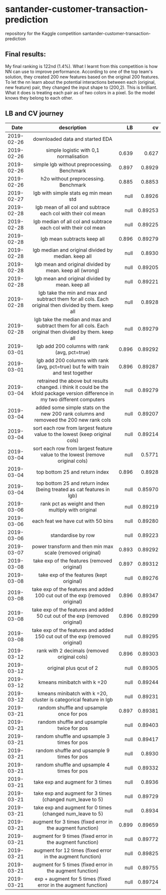# santander-customer-transaction-prediction
repository for the Kaggle competition santander-customer-transaction-prediction

## Final results:
My final ranking is 122nd (1.4%). What I learnt from this competition is how NN can use to improve performance. According to one of the top team's solution, they created 200 new features based on the original 200 features. To let the nn learn about the potential interactions between each (original, new feature) pair, they changed the input shape to (200,2). This is brilliant. What it does is treating each pair as of two colors in a pixel. So the model knows they belong to each other.


## LB and CV journey

| Date        | description           | LB  | cv  |
| ------------- |:-------------:| -----:|-----:|
| 2019-02-26      | downloaded data and started EDA |  |  |
| 2019-02-26      | simple logistic with 0,1 normalisation | 0.639 | 0.627  |
| 2019-02-26      | simple lgb without preprocessing. Benchmark | 0.897 | 0.8929  |
| 2019-02-26      | h2o without preprocessing. Benchmark | 0.885 | 0.8853  |
| 2019-02-27      | lgb with simple stats eg min mean std | null | 0.8926  |
| 2019-02-28      | lgb mean of all col and subtrace each col with their col mean | null | 0.89253  |
| 2019-02-28      | lgb median of all col and subtrace each col with their col mean | null | 0.89225  |
| 2019-02-28      | lgb mean subtracts keep all | 0.896 | 0.89279  |
| 2019-02-28      | lgb median and original divided by median. keep all | null | 0.8930  |
| 2019-02-28      | lgb mean and original divided by mean. keep all (wrong) | null | 0.89205  |
| 2019-02-28      | lgb mean and original divided by mean. keep all | null | 0.89221  |
| 2019-02-28      | lgb take the min and max and subtract them for all cols. Each original then divided by them. keep all | null | 0.8928  |
| 2019-02-28      | lgb take the median and max and subtract them for all cols. Each original then divided by them. keep all | null | 0.89279  |
| 2019-03-01      | lgb add 200 columns with rank (avg, pct=true) | 0.896 | 0.89292  |
| 2019-03-01      | lgb add 200 columns with rank (avg, pct=true) but fe with train and test together | 0.896 | 0.89287  |
| 2019-03-04      | retrained the above but results changed. i think it could be the kfold package version difference in my two different computers | null | 0.89279  |
| 2019-03-04      | added some simple stats on the new 200 rank columns and removeed the 200 new rank cols | null | 0.89207  |
| 2019-03-04      | sort each row from largest feature value to the lowest (keep original cols) | null | 0.89214 |
| 2019-03-04      | sort each row from largest feature value to the lowest (remove original cols) | null | 0.5771 |
| 2019-03-04      | top bottom 25 and return index | 0.896 | 0.8928 |
| 2019-03-04      | top bottom 25 and return index (being treated as cat features in lgb) | null | 0.85970  |
| 2019-03-06      | rank pct as weight and then multiply with original | null | 0.89219  |
| 2019-03-06      | each feat we have cut with 50 bins | null | 0.89280  |
| 2019-03-06      | standardise by row | null | 0.89223  |
| 2019-03-07      | power transform and then min max scale (removed original) | 0.893 |  0.89292 |
| 2019-03-08      | take exp of the features (removed original) | 0.897 |  0.89312 |
| 2019-03-08      | take exp of the features (kept original) | null |  0.89276 |
| 2019-03-08      | take exp of the features and added 100 cut out of the exp (removed original) | 0.896 | 0.89347 |
| 2019-03-08      | take exp of the features and added 50 cut out of the exp (removed original) | 0.896 | 0.89299 |
| 2019-03-08      | take exp of the features and added 150 cut out of the exp (removed original) | null | 0.89295 |
| 2019-03-12      | rank with 2 decimals (removed original cols) | 0.896 | 0.89303 |
| 2019-03-12      | original plus qcut of 2 | null | 0.89305 |
| 2019-03-12      | kmeans minibatch with k =20 | null | 0.89244 |
| 2019-03-12      | kmeans minibatch with k =20, cluster is categorical feature in lgb | null | 0.89231 |
| 2019-03-21      | random shuffle and upsample once for pos | 0.897 | 0.89381 |
| 2019-03-21      | random shuffle and upsample twice for pos | null | 0.89403 |
| 2019-03-21      | random shuffle and upsample 3 times for pos | null | 0.89417 |
| 2019-03-21      | random shuffle and upsample 9 times for pos | null | 0.8930 |
| 2019-03-21      | random shuffle and upsample 4 times for pos | null | 0.89332 |
| 2019-03-21      | take exp and augment for 3 times | null | 0.8936 |
| 2019-03-21      | take exp and augment for 3 times (changed num_leave to 5) | null | 0.89729 |
| 2019-03-21      | take exp and augment for 0 times (changed num_leave to 5) | null | 0.8934 |
| 2019-03-21      | augment for 3 times (fixed error in the augment function) | 0.899 | 0.89659 |
| 2019-03-21      | augment for 9 times (fixed error in the augment function) | null | 0.89772 |
| 2019-03-21      | augment for 12 times (fixed error in the augment function) | null | 0.89825 |
| 2019-03-21      | augment for 5 times (fixed error in the augment function) | null | 0.89755 |
| 2019-03-21      | exp + augment for 5 times (fixed error in the augment function) | null | 0.89724 |

